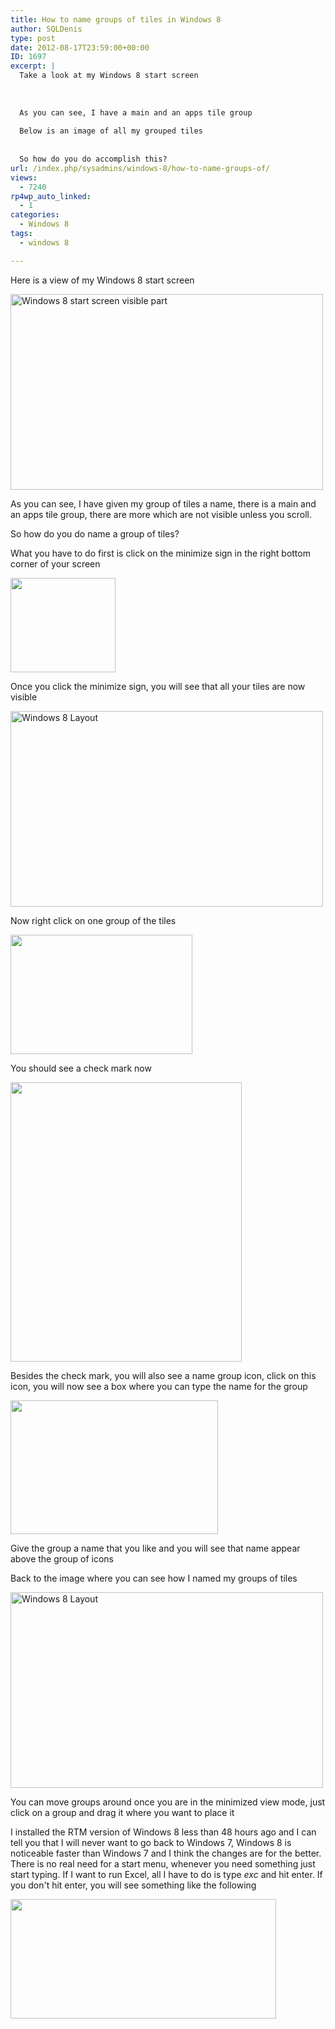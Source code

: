 ```yaml
---
title: How to name groups of tiles in Windows 8
author: SQLDenis
type: post
date: 2012-08-17T23:59:00+00:00
ID: 1697
excerpt: |
  Take a look at my Windows 8 start screen
  
  
  
  As you can see, I have a main and an apps tile group
  
  Below is an image of all my grouped tiles
  
  
  So how do you do accomplish this?
url: /index.php/sysadmins/windows-8/how-to-name-groups-of/
views:
  - 7240
rp4wp_auto_linked:
  - 1
categories:
  - Windows 8
tags:
  - windows 8

---
```

Here is a view of my Windows 8 start screen

[<img src="http://farm9.staticflickr.com/8299/7801193080_06ab747d2a.jpg" width="500" height="313" alt="Windows 8 start screen visible part" />][1]

As you can see, I have given my group of tiles a name, there is a main and an apps tile group, there are more which are not visible unless you scroll.

So how do you do name a group of tiles?

What you have to do first is click on the minimize sign in the right bottom corner of your screen

[<img alt="" src="/wp-content/uploads/blogs/SysAdmins/Labeling2.png?mtime=1345253387" width="168" height="151" />][2]

Once you click the minimize sign, you will see that all your tiles are now visible

[<img src="http://farm8.staticflickr.com/7125/7801049122_23ed09a373.jpg" width="500" height="313" alt="Windows 8 Layout" />][3]

Now right click on one group of the tiles
  
[<img alt="" src="/wp-content/uploads/blogs/SysAdmins/Labeling3.png?mtime=1345253395" width="291" height="191" />][4]
  
  
You should see a check mark now

[<img alt="" src="/wp-content/uploads/blogs/SysAdmins/Labeling4.png?mtime=1345253403" width="370" height="447" />][5]

Besides the check mark, you will also see a name group icon, click on this icon, you will now see a box where you can type the name for the group

[<img alt="" src="/wp-content/uploads/blogs/SysAdmins/Labeling5.png?mtime=1345253410" width="332" height="214" />][6]
  
Give the group a name that you like and you will see that name appear above the group of icons

Back to the image where you can see how I named my groups of tiles

[<img src="http://farm8.staticflickr.com/7125/7801049122_23ed09a373.jpg" width="500" height="313" alt="Windows 8 Layout" />][3]

You can move groups around once you are in the minimized view mode, just click on a group and drag it where you want to place it

I installed the RTM version of Windows 8 less than 48 hours ago and I can tell you that I will never want to go back to Windows 7, Windows 8 is noticeable faster than Windows 7 and I think the changes are for the better. There is no real need for a start menu, whenever you need something just start typing. If I want to run Excel, all I have to do is type _exc_ and hit enter. If you don't hit enter, you will see something like the following

[<img alt="" src="/wp-content/uploads/blogs/SysAdmins/StartExcel.png?mtime=1345254983" width="425" height="191" />][7]

 [1]: http://www.flickr.com/photos/denisgobo/7801193080/ "Windows 8 start screen visible part"
 [2]: /wp-content/uploads/blogs/SysAdmins/Labeling2.png?mtime=1345253387
 [3]: http://www.flickr.com/photos/denisgobo/7801049122/ "Windows 8 Layout"
 [4]: /wp-content/uploads/blogs/SysAdmins/Labeling3.png?mtime=1345253395
 [5]: /wp-content/uploads/blogs/SysAdmins/Labeling4.png?mtime=1345253403
 [6]: /wp-content/uploads/blogs/SysAdmins/Labeling5.png?mtime=1345253410
 [7]: /wp-content/uploads/blogs/SysAdmins/StartExcel.png?mtime=1345254983